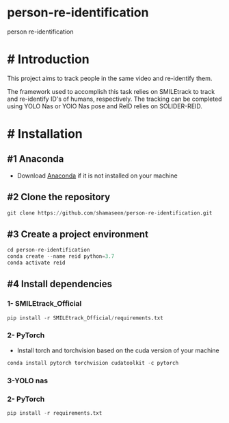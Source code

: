 # person-re-identification
person re-identification


# # Introduction
This project aims to track people in the same video and re-identify them.


The framework used to accomplish this task relies on SMILEtrack to track and re-identify ID's of humans, respectively.
The tracking can be completed using YOLO Nas or YOlO Nas pose and ReID relies on SOLIDER-REID.

# # Installation
## #1 Anaconda
 - Download [Anaconda](https://www.anaconda.com/products/individual) if it is not installed on your machine

## #2 Clone the repository
```python
git clone https://github.com/shamaseen/person-re-identification.git
```
## #3 Create a project environment
```python
cd person-re-identification
conda create --name reid python=3.7
conda activate reid
```
## #4 Install dependencies

### 1- SMILEtrack_Official
```python
pip install -r SMILEtrack_Official/requirements.txt
```
### 2- PyTorch
- Install torch and torchvision based on the cuda version of your machine
```python
conda install pytorch torchvision cudatoolkit -c pytorch
```
### 3-YOLO nas
### 2- PyTorch
```python
pip install -r requirements.txt
```